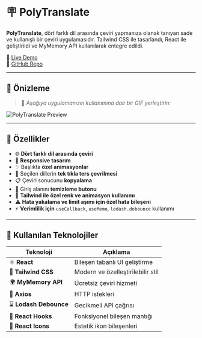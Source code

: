 # 🪧 PolyTranslate

**PolyTranslate**, dört farklı dil arasında çeviri yapmanıza olanak tanıyan sade ve kullanışlı bir çeviri uygulamasıdır. Tailwind CSS ile tasarlandı, React ile geliştirildi ve MyMemory API kullanılarak entegre edildi.

🔗 [Live Demo](https://lnkd.in/d8xkEM87)  
🔗 [GitHub Repo](https://lnkd.in/dkxJvDf9)

---

## 🎥 Önizleme

> 📌 *Aşağıya uygulamanızın kullanımına dair bir GIF yerleştirin:*
  
![PolyTranslate Preview](./public/preview.gif)

---

## 🔎 Özellikler

- 🌐 **Dört farklı dil arasında çeviri**
- 📱 **Responsive tasarım**
- ✨ Başlıkta **özel animasyonlar**
- 🔁 Seçilen dillerin **tek tıkla ters çevrilmesi**
- 📋 Çeviri sonucunu **kopyalama**
- 🧹 Giriş alanını **temizleme butonu**
- 🎨 **Tailwind ile özel renk ve animasyon kullanımı**
- ⚠️ **Hata yakalama ve limit aşımı için özel hata bileşeni**
- ⚡ **Verimlilik için** `useCallback`, `useMemo`, `lodash.debounce` kullanımı

---

## 🧰 Kullanılan Teknolojiler

| Teknoloji        | Açıklama                           |
|------------------|------------------------------------|
| ⚛️ **React**         | Bileşen tabanlı UI geliştirme      |
| 🎨 **Tailwind CSS**   | Modern ve özelleştirilebilir stil |
| 🌍 **MyMemory API**   | Ücretsiz çeviri hizmeti           |
| 📡 **Axios**          | HTTP istekleri                    |
| ⌛ **Lodash Debounce**| Gecikmeli API çağrısı             |
| 🧠 **React Hooks**    | Fonksiyonel bileşen mantığı       |
| 💎 **React Icons**    | Estetik ikon bileşenleri          |
